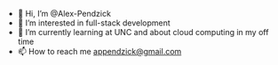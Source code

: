 - 👋 Hi, I’m @Alex-Pendzick
- 👀 I’m interested in full-stack development
- 🌱 I’m currently learning at UNC and about cloud computing in my off time
- 📫 How to reach me appendzick@gmail.com

<!---
Alex-Pendzick/Alex-Pendzick is a ✨ special ✨ repository because its `README.md` (this file) appears on your GitHub profile.
You can click the Preview link to take a look at your changes.
--->
